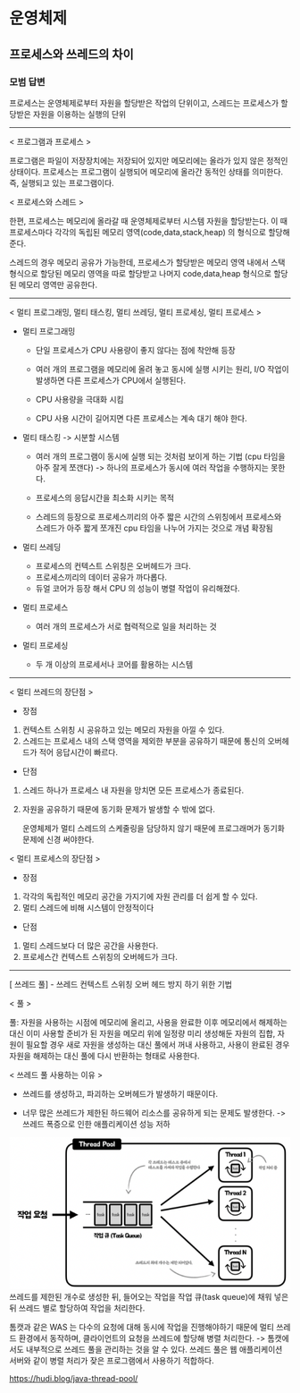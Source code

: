 # 운영체제
## 프로세스와 쓰레드의 차이

### 모범 답변
프로세스는 운영체제로부터 자원을 할당받은 작업의 단위이고,
스레드는 프로세스가 할당받은 자원을 이용하는 실행의 단위

---
< 프로그램과 프로세스 >

프로그램은 파일이 저장장치에는 저장되어 있지만 메모리에는 올라가 있지 않은 정적인 상태이다.
프로세스는 프로그램이 실행되어 메모리에 올라간 동적인 상태를 의미한다. 즉, 실행되고 있는 프로그램이다.

< 프로세스와 스레드 >

한편, 프로세스는 메모리에 올라갈 때 운영체제로부터 시스템 자원을 할당받는다. 이 때 프로세스마다 각각의 독립된 메모리 영역(code,data,stack,heap) 의
형식으로 할당해준다.

스레드의 경우 메모리 공유가 가능한데, 프로세스가 할당받은 메모리 영역 내에서 스택 형식으로 할당된 메모리 영역을 따로 할당받고 나머지 code,data,heap 형식으로 할당된 메모리 영역만 공유한다.

---
< 멀티 프로그래밍, 멀티 태스킹, 멀티 쓰레딩, 멀티 프로세싱, 멀티 프로세스 >
* 멀티 프로그래밍

    * 단일 프로세스가 CPU 사용량이 좋지 않다는 점에 착안해 등장
    
    * 여러 개의 프로그램을 메모리에 올려 놓고 동시에 실행 시키는 원리, I/O 작업이 발생하면 다른 프로세스가 CPU에서 실행된다.
    
    * CPU 사용량을 극대화 시킴
    
    * CPU 사용 시간이 길어지면 다른 프로세스는 계속 대기 해야 한다.

*  멀티 태스킹 -> 시분할 시스템
   * 여러 개의 프로그램이 동시에 실행 되는 것처럼 보이게 하는 기법 (cpu 타임을 아주 잘게 쪼갠다) -> 하나의 프로세스가 동시에 여러 작업을 수행하지는 못한다.

   * 프로세스의 응답시간을 최소화 시키는 목적

    * 스레드의 등장으로 프로세스끼리의 아주 짧은 시간의 스위칭에서 프로세스와 스레드가 아주 짧게 쪼개진 cpu 타임을 나누어 가지는 것으로 개념 확장됨
* 멀티 쓰레딩
    * 프로세스의 컨텍스트 스위칭은 오버헤드가 크다.
    * 프로세스끼리의 데이터 공유가 까다롭다.
    * 듀얼 코어가 등장 해서 CPU 의 성능이 병렬 작업이 유리해졌다.

* 멀티 프로세스
  * 여러 개의 프로세스가 서로 협력적으로 일을 처리하는 것
* 멀티 프로세싱
  * 두 개 이상의 프로세서나 코어를 활용하는 시스템

---
< 멀티 쓰레드의 장단점 >
* 장점
1. 컨텍스트 스위칭 시 공유하고 있는 메모리 자원을 아낄 수 있다.
2. 스레드는 프로세스 내의 스택 영역을 제외한 부분을 공유하기 때문에 통신의 오버헤드가 적어 응답시간이 빠르다.

* 단점
1. 스레드 하나가 프로세스 내 자원을 망치면 모든 프로세스가 종료된다.
2. 자원을 공유하기 때문에 동기화 문제가 발생할 수 밖에 없다.

    운영체제가 멀티 스레드의 스케줄링을 담당하지 않기 때문에 프로그래머가 동기화 문제에 신경 써야한다.

< 멀티 프로세스의 장단점 >
* 장점
1. 각각의 독립적인 메모리 공간을 가지기에 자원 관리를 더 쉽게 할 수 있다.
2. 멀티 스레드에 비해 시스템이 안정적이다

* 단점
1. 멀티 스레드보다 더 많은 공간을 사용한다.
2. 프로세스간 컨텍스트 스위칭의 오버헤드가 크다.

---
[ 쓰레드 풀] - 쓰레드 컨텍스트 스위칭 오버 헤드 방지 하기 위한 기법

< 풀 >

풀: 자원을 사용하는 시점에 메모리에 올리고, 사용을 완료한 이후 메모리에서 해제하는 대신 이미 사용할 준비가 된 자원을 메모리 위에 일정량 미리 생성해둔 자원의 집합, 
자원이 필요할 경우 새로 자원을 생성하는 대신 풀에서 꺼내 사용하고, 사용이 완료된 경우 자원을 해제하는 대신 풀에 다시 반환하는 형태로 사용한다.

< 쓰레드 풀 사용하는 이유 >
* 쓰레드를 생성하고, 파괴하는 오버헤드가 발생하기 때문이다. 

* 너무 많은 쓰레드가 제한된 하드웨어 리소스를 공유하게 되는 문제도 발생한다. -> 쓰레드 폭증으로 인한 애플리케이션 성능 저하


![img_4.png](img_4.png)
쓰레드를 제한된 개수로 생성한 뒤, 들어오는 작업을 작업 큐(task queue)에 채워 넣은뒤 쓰레드 별로 할당하여 작업을 처리한다.

톰캣과 같은 WAS 는 다수의 요청에 대해 동시에 작업을 진행해야하기 때문에 멀티 쓰레드 환경에서 동작하며, 클라이언트의 요청을 쓰레드에 할당해 병렬 처리한다. -> 톰캣에서도 내부적으로 쓰레드 풀을
관리하는 것을 알 수 있다. 쓰레드 풀은 웹 애플리케이션 서버와 같이 병렬 처리가 잦은 프로그램에서 사용하기 적합하다.


https://hudi.blog/java-thread-pool/
